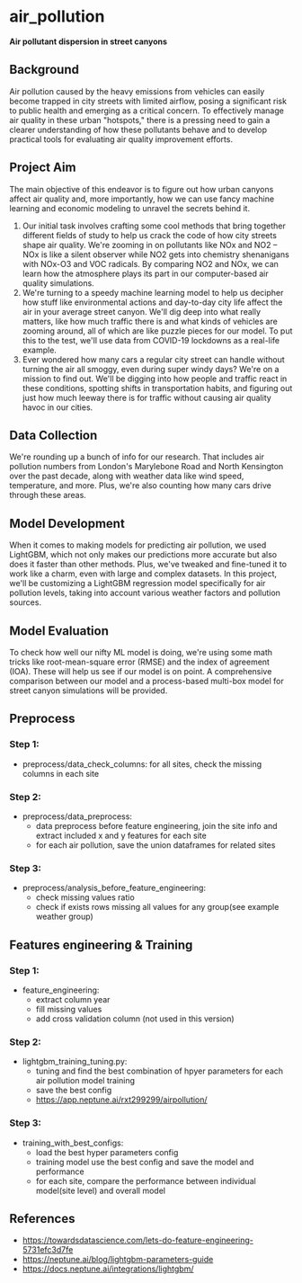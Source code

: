 # air_pollution
**Air pollutant dispersion in street canyons**
## Background
Air pollution caused by the heavy emissions from vehicles can easily become trapped in city streets with limited airflow, posing a significant risk to public health and emerging as a critical concern. To effectively manage air quality in these urban "hotspots," there is a pressing need to gain a clearer understanding of how these pollutants behave and to develop practical tools for evaluating air quality improvement efforts.

## Project Aim
The main objective of this endeavor is to figure out how urban canyons affect air quality and, more importantly, how we can use fancy machine learning and economic modeling to unravel the secrets behind it. 
1. Our initial task involves crafting some cool methods that bring together different fields of study to help us crack the code of how city streets shape air quality. We're zooming in on pollutants like NOx and NO2 – NOx is like a silent observer while NO2 gets into chemistry shenanigans with NOx-O3 and VOC radicals. By comparing NO2 and NOx, we can learn how the atmosphere plays its part in our computer-based air quality simulations.
2. We're turning to a speedy machine learning model to help us decipher how stuff like environmental actions and day-to-day city life affect the air in your average street canyon. We'll dig deep into what really matters, like how much traffic there is and what kinds of vehicles are zooming around, all of which are like puzzle pieces for our model. To put this to the test, we'll use data from COVID-19 lockdowns as a real-life example.
3. Ever wondered how many cars a regular city street can handle without turning the air all smoggy, even during super windy days? We're on a mission to find out. We'll be digging into how people and traffic react in these conditions, spotting shifts in transportation habits, and figuring out just how much leeway there is for traffic without causing air quality havoc in our cities.

## Data Collection
We're rounding up a bunch of info for our research. That includes air pollution numbers from London's Marylebone Road and North Kensington over the past decade, along with weather data like wind speed, temperature, and more. Plus, we're also counting how many cars drive through these areas.

## Model Development
When it comes to making models for predicting air pollution, we used LightGBM, which not only makes our predictions more accurate but also does it faster than other methods. Plus, we've tweaked and fine-tuned it to work like a charm, even with large and complex datasets. In this project, we'll be customizing a LightGBM regression model specifically for air pollution levels, taking into account various weather factors and pollution sources.

## Model Evaluation
To check how well our nifty ML model is doing, we're using some math tricks like root-mean-square error (RMSE) and the index of agreement (IOA). These will help us see if our model is on point. A comprehensive comparison between our model and a process-based multi-box model for street canyon simulations will be provided.

## Preprocess
### Step 1:
- preprocess/data_check_columns: for all sites, check the missing columns in each site

### Step 2:
- preprocess/data_preprocess:
  - data preprocess before feature engineering, join the site info and extract included x and y features for each site
  - for each air pollution, save the union dataframes for related sites

### Step 3:
- preprocess/analysis_before_feature_engineering:
  - check missing values ratio 
  - check if exists rows missing all values for any group(see example weather group)
  
  
## Features engineering & Training
### Step 1:
- feature_engineering: 
  - extract column year
  - fill missing values
  - add cross validation column (not used in this version)

### Step 2:
- lightgbm_training_tuning.py:
  - tuning and find the best combination of hpyer parameters for each air pollution model training
  - save the best config
  - https://app.neptune.ai/rxt299299/airpollution/

### Step 3:
- training_with_best_configs:
  - load the best hyper parameters config
  - training model use the best config and save the model and performance
  - for each site, compare the performance between individual model(site level) and overall model
  
  
## References
- https://towardsdatascience.com/lets-do-feature-engineering-5731efc3d7fe
- https://neptune.ai/blog/lightgbm-parameters-guide
- https://docs.neptune.ai/integrations/lightgbm/
  
